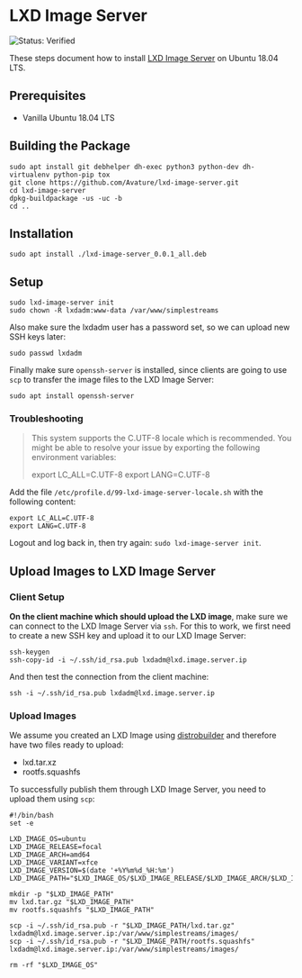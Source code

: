 # LXD Image Server

![Status: Verified](https://img.shields.io/badge/status-verified-58c633)

These steps document how to install [LXD Image Server](https://github.com/Avature/lxd-image-server) on Ubuntu 18.04 LTS.

## Prerequisites

- Vanilla Ubuntu 18.04 LTS

## Building the Package

```
sudo apt install git debhelper dh-exec python3 python-dev dh-virtualenv python-pip tox
git clone https://github.com/Avature/lxd-image-server.git
cd lxd-image-server
dpkg-buildpackage -us -uc -b
cd ..
```

## Installation

```
sudo apt install ./lxd-image-server_0.0.1_all.deb
```

## Setup

```
sudo lxd-image-server init
sudo chown -R lxdadm:www-data /var/www/simplestreams
```

Also make sure the lxdadm user has a password set, so we can upload new SSH keys later:

```
sudo passwd lxdadm
```

Finally make sure `openssh-server` is installed, since clients are going to use `scp` to transfer the image files to the LXD Image Server:

```
sudo apt install openssh-server
```

### Troubleshooting

> This system supports the C.UTF-8 locale which is recommended. You might be able to resolve your issue by exporting the following environment variables:
>
>    export LC_ALL=C.UTF-8
>    export LANG=C.UTF-8

Add the file `/etc/profile.d/99-lxd-image-server-locale.sh` with the following content:

```
export LC_ALL=C.UTF-8
export LANG=C.UTF-8
```

Logout and log back in, then try again: `sudo lxd-image-server init`.

## Upload Images to LXD Image Server

### Client Setup

**On the client machine which should upload the LXD image**, make sure we can connect to the LXD Image Server via `ssh`.
For this to work, we first need to create a new SSH key and upload it to our LXD Image Server:

```
ssh-keygen
ssh-copy-id -i ~/.ssh/id_rsa.pub lxdadm@lxd.image.server.ip
```

And then test the connection from the client machine:

```
ssh -i ~/.ssh/id_rsa.pub lxdadm@lxd.image.server.ip
```

### Upload Images

We assume you created an LXD Image using [distrobuilder](https://github.com/lxc/distrobuilder) and therefore have two files ready to upload:

- lxd.tar.xz
- rootfs.squashfs

To successfully publish them through LXD Image Server, you need to upload them using `scp`:

```
#!/bin/bash
set -e

LXD_IMAGE_OS=ubuntu
LXD_IMAGE_RELEASE=focal
LXD_IMAGE_ARCH=amd64
LXD_IMAGE_VARIANT=xfce
LXD_IMAGE_VERSION=$(date '+%Y%m%d_%H:%m')
LXD_IMAGE_PATH="$LXD_IMAGE_OS/$LXD_IMAGE_RELEASE/$LXD_IMAGE_ARCH/$LXD_IMAGE_VARIANT/$LXD_IMAGE_VERSION"

mkdir -p "$LXD_IMAGE_PATH"
mv lxd.tar.gz "$LXD_IMAGE_PATH"
mv rootfs.squashfs "$LXD_IMAGE_PATH"

scp -i ~/.ssh/id_rsa.pub -r "$LXD_IMAGE_PATH/lxd.tar.gz" lxdadm@lxd.image.server.ip:/var/www/simplestreams/images/
scp -i ~/.ssh/id_rsa.pub -r "$LXD_IMAGE_PATH/rootfs.squashfs" lxdadm@lxd.image.server.ip:/var/www/simplestreams/images/

rm -rf "$LXD_IMAGE_OS"
```